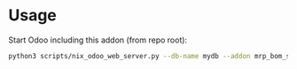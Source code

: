 # Usage

Start Odoo including this addon (from repo root):

```bash
python3 scripts/nix_odoo_web_server.py --db-name mydb --addon mrp_bom_structure_xlsx_level_1
```
